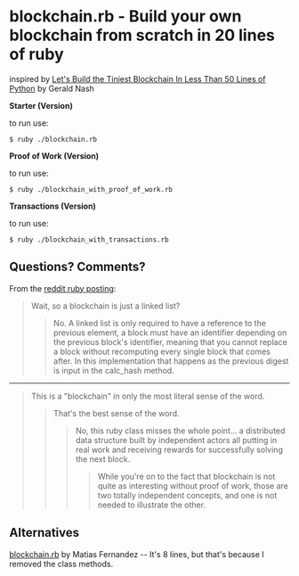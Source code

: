 # blockchain.rb - Build your own blockchain from scratch in 20 lines of ruby

inspired by
[Let's Build the Tiniest Blockchain In Less Than 50 Lines of Python](https://medium.com/crypto-currently/lets-build-the-tiniest-blockchain-e70965a248b)
by Gerald Nash


**Starter (Version)**

to run use:

    $ ruby ./blockchain.rb


**Proof of Work (Version)**

to run use:

    $ ruby ./blockchain_with_proof_of_work.rb


**Transactions (Version)**

to run use:

    $ ruby ./blockchain_with_transactions.rb




## Questions? Comments?

From the [reddit ruby posting](https://www.reddit.com/r/ruby/comments/70c30f/build_your_own_blockchain_in_20_lines_of_ruby/):

> Wait, so a blockchain is just a linked list?
>
>> No. A linked list is only required to have a reference to the previous element, a block must
>> have an identifier depending on the previous block's identifier, meaning that you cannot
>> replace a block without recomputing every single block that comes after.
>> In this implementation that happens as the previous digest is input in the calc_hash method.

---

> This is a "blockchain" in only the most literal sense of the word.
>
>> That's the best sense of the word.
>>
>>> No, this ruby class misses the whole point...
>>> a distributed data structure built by independent actors all putting in real work
>>> and receiving rewards for successfully solving the next block.
>>>
>>>> While you're on to the fact that blockchain is not quite as interesting without proof of
>>>> work, those are two totally independent concepts, and one is not needed to illustrate the
>>>> other.



## Alternatives

[blockchain.rb](https://github.com/MatiasFMolinari/blockchain-ruby) by Matias Fernandez -- It's 8 lines, but that's because I removed the class methods.
